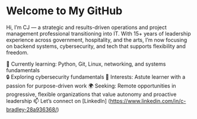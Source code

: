 # Welcome to My GitHub

Hi, I’m CJ — a strategic and results-driven operations and project management professional transitioning into IT. With 15+ years of leadership experience across government, hospitality, and the arts, I’m now focusing on backend systems, cybersecurity, and tech that supports flexibility and freedom.

🔧 Currently learning: Python, Git, Linux, networking, and systems fundamentals  
🔒 Exploring cybersecurity fundamentals
🧠 Interests: Astute learner with a passion for purpose-driven work
🌍 Seeking: Remote opportunities in progressive, flexible organizations that value autonomy and proactive leadership
📫 Let’s connect on [LinkedIn] (https://www.linkedin.com/in/c-bradley-28a936368/)
